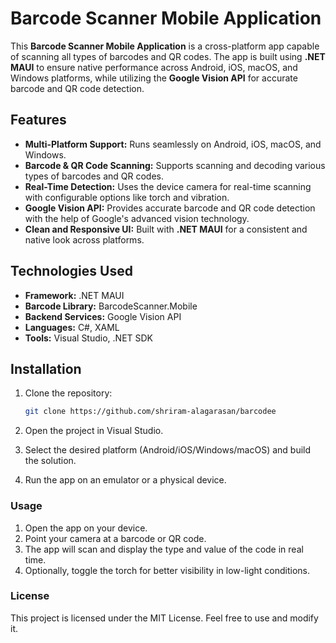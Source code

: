 # Barcode Scanner Mobile Application

This **Barcode Scanner Mobile Application** is a cross-platform app capable of scanning all types of barcodes and QR codes. The app is built using **.NET MAUI** to ensure native performance across Android, iOS, macOS, and Windows platforms, while utilizing the **Google Vision API** for accurate barcode and QR code detection.

## Features
- **Multi-Platform Support:** Runs seamlessly on Android, iOS, macOS, and Windows.
- **Barcode & QR Code Scanning:** Supports scanning and decoding various types of barcodes and QR codes.
- **Real-Time Detection:** Uses the device camera for real-time scanning with configurable options like torch and vibration.
- **Google Vision API:** Provides accurate barcode and QR code detection with the help of Google's advanced vision technology.
- **Clean and Responsive UI:** Built with **.NET MAUI** for a consistent and native look across platforms.

## Technologies Used
- **Framework:** .NET MAUI
- **Barcode Library:** BarcodeScanner.Mobile
- **Backend Services:** Google Vision API
- **Languages:** C#, XAML
- **Tools:** Visual Studio, .NET SDK

## Installation
1. Clone the repository:
   ```bash
   git clone https://github.com/shriram-alagarasan/barcodee
2. Open the project in Visual Studio.

3. Select the desired platform (Android/iOS/Windows/macOS) and build the solution.

4. Run the app on an emulator or a physical device.

### Usage
1. Open the app on your device.
2. Point your camera at a barcode or QR code.
3. The app will scan and display the type and value of the code in real time.
4. Optionally, toggle the torch for better visibility in low-light conditions.

### License
This project is licensed under the MIT License. Feel free to use and modify it.

